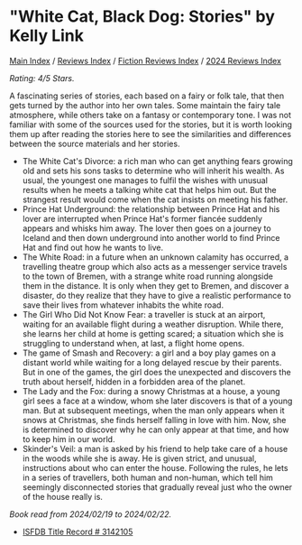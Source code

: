 # "White Cat, Black Dog: Stories" by Kelly Link

[Main Index](../../../README.md) / [Reviews Index](../../README.md) / [Fiction Reviews Index](../README.md) / [2024 Reviews Index](README.md)

*Rating: 4/5 Stars.*

A fascinating series of stories, each based on a fairy or folk tale, that then gets turned by the author into her own tales. Some maintain the fairy tale atmosphere, while others take on a fantasy or contemporary tone. I was not familiar with some of the sources used for the stories, but it is worth looking them up after reading the stories here to see the similarities and differences between the source materials and her stories.

- The White Cat's Divorce: a rich man who can get anything fears growing old and sets his sons tasks to determine who will inherit his wealth. As usual, the youngest one manages to fulfil the wishes with unusual results when he meets a talking white cat that helps him out. But the strangest result would come when the cat insists on meeting his father.
- Prince Hat Underground: the relationship between Prince Hat and his lover are interrupted when Prince Hat's former fiancée suddenly appears and whisks him away. The lover then goes on a journey to Iceland and then down underground into another world to find Prince Hat and find out how he wants to live.
- The White Road: in a future when an unknown calamity has occurred, a travelling theatre group which also acts as a messenger service travels to the town of Bremen, with a strange white road running alongside them in the distance. It is only when they get to Bremen, and discover a disaster, do they realize that they have to give a realistic performance to save their lives from whatever inhabits the white road.
- The Girl Who Did Not Know Fear: a traveller is stuck at an airport, waiting for an available flight during a weather disruption. While there, she learns her child at home is getting scared; a situation which she is struggling to understand when, at last, a flight home opens.
- The game of Smash and Recovery: a girl and a boy play games on a distant world while waiting for a long delayed rescue by their parents. But in one of the games, the girl does the unexpected and discovers the truth about herself, hidden in a forbidden area of the planet.
- The Lady and the Fox: during a snowy Christmas at a house, a young girl sees a face at a window, whom she later discovers is that of a young man. But at subsequent meetings, when the man only appears when it snows at Christmas, she finds herself falling in love with him. Now, she is determined to discover why he can only appear at that time, and how to keep him in our world.
- Skinder's Veil: a man is asked by his friend to help take care of a house in the woods while she is away. He is given strict, and unusual, instructions about who can enter the house. Following the rules, he lets in a series of travellers, both human and non-human, which tell him seemingly disconnected stories that gradually reveal just who the owner of the house really is.

*Book read from 2024/02/19 to 2024/02/22.*

- [ISFDB Title Record # 3142105](https://www.isfdb.org/cgi-bin/title.cgi?3142105)
